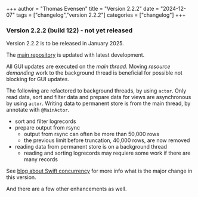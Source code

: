 +++
author = "Thomas Evensen"
title = "Version 2.2.2"
date = "2024-12-07"
tags = ["changelog","version 2.2.2"]
categories = ["changelog"]
+++

### Version 2.2.2 (build 122) - not yet released

Version 2.2.2 is to be released in January 2025.

The [main repository](https://github.com/rsyncOSX/RsyncUI) is updated with latest development.

All GUI updates are executed on the *main thread*. Moving *resource demanding* work to the background
thread is beneficial for possible not blocking for GUI updates.

The following are refactored to background threads, by using `actor`. Only read data, sort and
filter data and prepare data for views are asynchronous by using `actor`. Writing
data to permanent store is from the main thread, by annotate with `@MainActor`.

- sort and filter logrecords
- prepare output from rsync
  - output from rsync can often be more than 50,000 rows
  - the previous limit before truncation, 40,000 rows, are now removed
- reading data from permanent store is on a background thread
  - reading and sorting logrecords may requiere some work if there are many records

See [blog about Swift concurrency](/blog/2024/12/06/swift-concurrency/) for more info what is the major change in this version.

And there are a few other enhancements as well.
